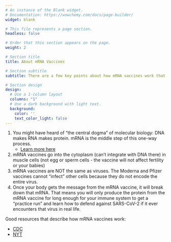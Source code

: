 ```yaml
---
# An instance of the Blank widget.
# Documentation: https://wowchemy.com/docs/page-builder/
widget: blank

# This file represents a page section.
headless: false

# Order that this section appears on the page.
weight: 2

# Section title
title: About mRNA Vaccines

# Section subtitle
subtitle: There are a few key points about how mRNA vaccines work that I’d like to focus on

# Section design
design:
  # Use a 1-column layout
  columns: "1"
  # Use a dark background with light text.
  background:
    color: ''
    text_color_light: false
---
```


1. You might have heard of “the central dogma” of molecular biology: DNA makes RNA makes protein. mRNA is the middle step of this one-way process. 
    - [Learn more here](https://www.khanacademy.org/science/biology/gene-expression-central-dogma/central-dogma-transcription/a/intro-to-gene-expression-central-dogma)
2. mRNA vaccines go into the cytoplasm (can’t integrate with DNA there) in muscle cells (not egg or sperm cells - the vaccine will not affect fertility or your babies)
3. mRNA vaccines are NOT the same as viruses. The Moderna and Pfizer vaccines cannot “infect” other cells because they do not encode the entire virus.
4. Once your body gets the message from the mRNA vaccine, it will break down that mRNA. That means you will only produce the protein from the mRNA vaccine for long enough for your immune system to get a “practice run” and learn how to defend against SARS-CoV-2 if it ever encounters that virus in real life.

Good resources that describe how mRNA vaccines work:
- [CDC](https://www.cdc.gov/coronavirus/2019-ncov/vaccines/different-vaccines/mrna.html)
- [NYT](https://www.nytimes.com/interactive/2020/health/moderna-covid-19-vaccine.html)